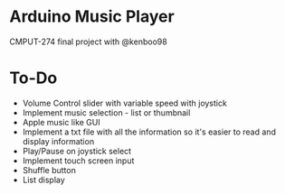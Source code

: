 # Arduino Music Player

CMPUT-274 final project with @kenboo98

# To-Do

  * Volume Control slider with variable speed with joystick
  * Implement music selection - list or thumbnail
  * Apple music like GUI
  * Implement a txt file with all the information so it's easier to
    read and display information
  * Play/Pause on joystick select
  * Implement touch screen input
  * Shuffle button
  * List display
